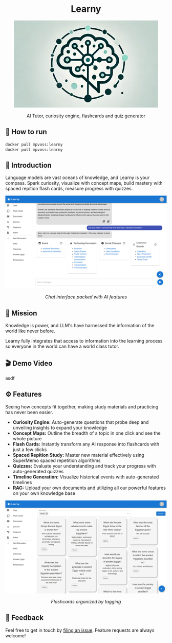 <h1 align="center"> Learny </h1>
<p align="center">
  <a href="https://gitpoint.co/">
    <img alt="GitPoint" title="GitPoint" src="docs/logo.png" width="450">
  </a>
</p>

<p align="center">
  AI Tutor, curiosity engine, flashcards and quiz generator
</p>


## 🚀 How to run
```
docker pull mpvoss:learny
docker pull mpvoss:learny
```


##  🌟 Introduction

Language models are vast oceans of knowledge, and Learny is your compass. Spark curiosity, visualize with concept maps, build mastery with spaced repition flash cards, measure progress with quizzes. 

<p align="center">
  <img src = "./docs/chat.png" >
</p>
<p align="center">
<i>Chat interface packed with AI features</i>
</p>

## 🎯 Mission

Knowledge is power, and LLM's have harnessed the information of the world like never before. 

Learny fully integrates that access to information into the learning process so everyone in the world can have a world class tutor.



## 🎬 Demo Video
asdf


## ⚙️ Features 

Seeing how concepts fit together, making study materials and practicing has never been easier.
- **Curiosity Engine:** Auto-generate questions that probe deep and unveiling insights to expand your knowledge
- **Concept Maps:** Outline the breadth of a topic in one click and see the whole picture
- **Flash Cards:** Instantly transform any AI response into flashcards with just a few clicks
- **Spaced Repition Study:** Master new material effectively using SuperMemo spaced repetition algorithms
- **Quizzes:** Evaluate your understanding and track your progress with auto-generated quizzes 
- **Timeline Generation:** Visualize historical events with auto-generated timelines
- **RAG:** Upload your own documents and utilizing all our powerful features on your own knowledge base


<p align="center">
  <img src = "./docs/flashcards.png" >
</p>
<p align="center">
<i>Flashcards organized by tagging</i>
</p>

##  📝 Feedback

Feel free to get in touch by [filing an issue](https://github.com/mpvoss/learny/issues/new). Feature requests are always welcome!
